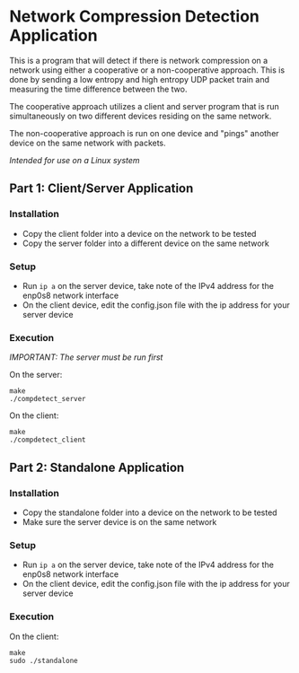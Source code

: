 # Network Compression Detection Application
This is a program that will detect if there is network compression on a network using either a cooperative or a non-cooperative approach. This is done by sending a low entropy and high entropy UDP packet train and measuring the time difference between the two. 

The cooperative approach utilizes a client and server program that is run simultaneously on two different devices residing on the same network. 

The non-cooperative approach is run on one device and "pings" another device on the same network with packets. 

*Intended for use on a Linux system*

## Part 1: Client/Server Application
### Installation
- Copy the client folder into a device on the network to be tested
- Copy the server folder into a different device on the same network

### Setup
- Run ```ip a``` on the server device, take note of the IPv4 address for the enp0s8 network interface
- On the client device, edit the config.json file with the ip address for your server device

### Execution
*IMPORTANT: The server must be run first*

On the server:
```
make
./compdetect_server
```

On the client:
```
make
./compdetect_client
```

## Part 2: Standalone Application
### Installation
- Copy the standalone folder into a device on the network to be tested
- Make sure the server device is on the same network

### Setup
- Run ```ip a``` on the server device, take note of the IPv4 address for the enp0s8 network interface
- On the client device, edit the config.json file with the ip address for your server device

### Execution 
On the client: 
```
make
sudo ./standalone
```